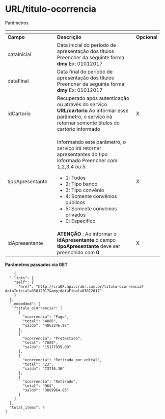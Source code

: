 # URL/titulo-ocorrencia

Parâmetros

<table data-header-hidden><thead><tr><th width="179.33333333333331"></th><th width="463"></th><th></th></tr></thead><tbody><tr><td><strong>Campo</strong></td><td><strong>Descrição</strong></td><td><strong>Opcional</strong></td></tr><tr><td>dataInicial</td><td>Data inicial do período de apresentação dos títulos Preencher da seguinte forma: <strong>dmy</strong> Ex: 01012017</td><td></td></tr><tr><td>dataFinal</td><td>Data final do período de apresentação dos títulos Preencher da seguinte forma: <strong>dmy</strong> Ex: 01012017</td><td></td></tr><tr><td>idCartorio</td><td>Recuperado após autenticação ou através do serviço <strong>URL/cartorio</strong> Ao informar esse parâmetro, o serviço irá retornar somente títulos do cartório informado</td><td>X</td></tr><tr><td>tipoApresentante</td><td><p>Informando este parâmetro, o serviço irá retornar apresentantes do tipo informado Preencher com 1,2,3,4 ou 5.</p><ul><li>1: Todos</li><li>2: Tipo banco</li><li>3: Tipo convênio</li><li>4: Somente convênios públicos</li><li>5: Somente convênios privados</li><li>0: Específico</li></ul></td><td>X</td></tr><tr><td>idApresentante</td><td><strong>ATENÇÃO</strong> : Ao informar o <strong>idApresentante</strong> o campo <strong>tipoApresentante</strong> deve ser preenchido com <strong>0</strong></td><td>X</td></tr></tbody></table>

**Parâmetros passados via GET**

```
    {
  "_links": {
    "self": {
      "href": "http://craUF.api.crabr.com.br/titulo-ocorrencia?dataInicial=03012017&amp;dataFinal=03012017"
    }
  },
  "_embedded": {
    "titulo_ocorrencia": [
      {
        "ocorrencia": "Pago",
        "total": "4066",
        "saldo": "4863246.97"
      },
      {
        "ocorrencia": "Protestado",
        "total": "7889",
        "saldo": "15177935.09"
      },
      {
        "ocorrencia": "Retirada por edital",
        "total": "23",
        "saldo": "73716.36"
      },
      {
        "ocorrencia": "Retirado",
        "total": "964",
        "saldo": "3889964.85"
      }
    ]
  },
  "total_items": 4
}
```
